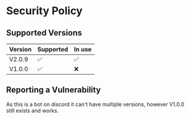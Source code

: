 # Security Policy

## Supported Versions


| Version | Supported          | In use            |
| ------- | ------------------ |-------------------|
| V2.0.9  | :white_check_mark: | :white_check_mark:|
| V1.0.0  | :white_check_mark: | :x:               |

## Reporting a Vulnerability

As this is a bot on discord it can't have multiple versions, however V1.0.0 still exists and works.
